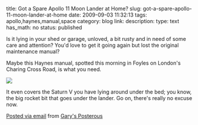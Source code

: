 title: Got a Spare Apollo 11 Moon Lander at Home? 
slug: got-a-spare-apollo-11-moon-lander-at-home
date: 2009-09-03 11:32:13
tags: apollo,haynes,manual,space
category: blog
link: 
description: 
type: text
has_math: no
status: published

Is it lying in your shed or garage, unloved, a bit rusty and in need of some care and attention? You'd love to get it going again but lost the original maintenance manual?

Maybe this Haynes manual, spotted this morning in Foyles on London's Charing Cross Road, is what you need.

[![](http://posterous.com/getfile/files.posterous.com/vicchi/hTjGO5opETXxHPwQrQxGLE3lYzgDVirMZQ9YtAfm7DOno2yNw3BIiMNt00uB/photo.jpg.scaled.500.jpg)](http://posterous.com/getfile/files.posterous.com/vicchi/Tin86hpiG1aOxD9NGVtVyxvPkJHUxb9Q9xO6oqXSCVV4OSir3AlpcxZgOXie/photo.jpg "http://posterous.com/getfile/files.posterous.com/vicchi/Tin86hpiG1aOxD9NGVtVyxvPkJHUxb9Q9xO6oqXSCVV4OSir3AlpcxZgOXie/photo.jpg")

It even covers the Saturn V you have lying around under the bed; you know, the big rocket bit that goes under the lander. Go on, there's really no excuse now.


[Posted via email](http://posterous.com "http://posterous.com") from [Gary's Posterous](http://vicchi.posterous.com/got-a-spare-apollo-11-moon-lander-at-home "http://vicchi.posterous.com/got-a-spare-apollo-11-moon-lander-at-home")



